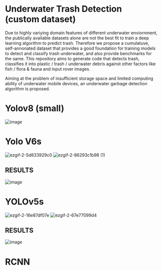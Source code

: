 # Underwater Trash Detection (custom dataset)
Due to highly variying domain features of different underwater enviornment, the publically available datasets alone are not the best fit to train a deep learning algorithm to predict trash.
Therefore we propose a cumulatuve, self-annonated dataset that provides a good foundation for training models to detect and classify trash underwater, and also provide benchmarks for the same.
This repository aims to generate code that detects trash, classifies it into plastic / trash / underwater debris against other factors like fish / flora & fauna and input rover images.

Aiming at the problem of insufficient storage space and limited computing ability of underwater mobile devices, an underwater garbage detection algorithm is proposed.

# Yolov8 (small)
![image](https://user-images.githubusercontent.com/95328038/218246199-ee613587-2f79-4267-b7b4-01a92e055eea.png)


# Yolo V6s
![ezgif-2-5d833929c0](https://user-images.githubusercontent.com/95328038/216965905-3d3935fb-72cb-470f-b813-619163194216.gif)
![ezgif-2-86293c1b98 (1)](https://user-images.githubusercontent.com/95328038/216966353-65ca1cb7-a087-4731-9325-e8470927a593.gif)

## RESULTS
![image](https://user-images.githubusercontent.com/95328038/216963801-3ed4a1d2-9444-4a38-91ab-31a6fec4580a.png)



# YOLOv5s
![ezgif-2-16e87df07e](https://user-images.githubusercontent.com/95328038/216964618-2ef2c379-69df-4d67-ac4e-ae6e19f0bb53.gif)
![ezgif-2-67e77099d4](https://user-images.githubusercontent.com/95328038/216964621-88849f83-b893-4f98-a7d5-1fcc50f15a5a.gif)

## RESULTS
![image](https://user-images.githubusercontent.com/95328038/216963724-eb4020c5-4333-45fc-8fea-9a4d5fb28913.png)


# RCNN




